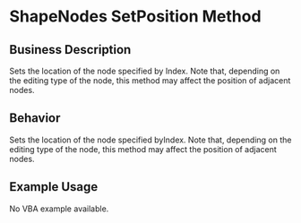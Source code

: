 # ShapeNodes SetPosition Method

## Business Description
Sets the location of the node specified by Index. Note that, depending on the editing type of the node, this method may affect the position of adjacent nodes.

## Behavior
Sets the location of the node specified byIndex. Note that, depending on the editing type of the node, this method may affect the position of adjacent nodes.

## Example Usage
No VBA example available.